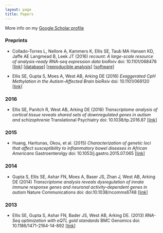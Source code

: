```yaml
---
layout: page
title: Papers
---
```



More info on my [Google Scholar profile](https://scholar.google.com/citations?user=G5cAVdkAAAAJ&hl=en)


### Preprints 
*  Collado-Torres L, Nellore A, Kammers K, Ellis SE, Taub MA Hansen KD, Jaffe AE Langmead B, Leek JT (2016) _recount: A large-scale resource of analysis-ready RNA-seq expression data_ bioRxiv doi: 10.1101/068478 [[link]](http://biorxiv.org/content/early/2016/08/08/068478) [[database]](https://jhubiostatistics.shinyapps.io/recount/) [[reproducible analysis]](http://leekgroup.github.io/recount-analyses/) [[software]](https://bioconductor.org/packages/devel/bioc/html/recount.html)

* Ellis SE, Gupta S, Moes A, West AB, Arking DE (2016) _Exaggerated CpH Methylation in the Autism-Affected Brain_ bioRxiv doi: 10.1101/069120 [[link]](http://biorxiv.org/content/early/2016/08/15/069120)

### 2016
* Ellis SE, Panitch R, West AB, Arking DE (2016) _Transcriptome analysis of cortical tissue reveals shared sets of downregulated genes in autism and schizophrenia_ Translational Psychiatry doi: 10.1038/tp.2016.87 [[link]](http://www.nature.com/tp/journal/v6/n5/abs/tp201687a.html)

### 2015
* Huang, Haritunas, Okou, et al. (2015) _Characterization of genetic loci that affect susceptibility to inflammatory bowel diseases in African Americans_ Gastroenterolgy doi: 10.1053/j.gastro.2015.07.065 [[link]](http://www.sciencedirect.com/science/article/pii/S0016508515011038)

### 2014
* Gupta S, Ellis SE, Ashar FN, Moes A, Baser JS, Zhan J, West AB, Arking DE (2014) _Transcriptome analysis reveals dysregulation of innate immune response genes and neuronal activity-dependent genes in autism_ Nature Communications doi: doi:10.1038/ncomms6748 [[link]](http://www.nature.com/articles/ncomms6748)


### 2013
* Ellis SE, Gupta S, Ashar FN, Bader JS, West AB, Arking DE. (2013) _RNA-Seq optimization with eQTL gold standards_ BMC Genomics doi: 10.1186/1471-2164-14-892 [[link]](http://bmcgenomics.biomedcentral.com/articles/10.1186/1471-2164-14-892)
